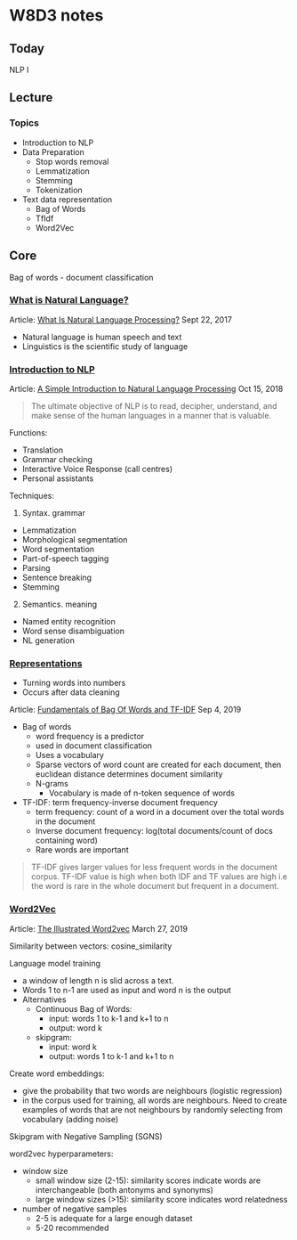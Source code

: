 # W8D3 notes

## Today

NLP I

## Lecture

### Topics

- Introduction to NLP
- Data Preparation
  - Stop words removal
  - Lemmatization
  - Stemming
  - Tokenization
- Text data representation
  - Bag of Words
  - TfIdf
  - Word2Vec

## Core

Bag of words - document classification

### [What is Natural Language?](https://data.compass.lighthouselabs.ca/days/w08d3/activities/705)

Article: [What Is Natural Language Processing?](https://machinelearningmastery.com/natural-language-processing/) Sept 22, 2017

- Natural language is human speech and text
- Linguistics is the scientific study of language

### [Introduction to NLP](https://data.compass.lighthouselabs.ca/days/w08d3/activities/706)

Article: [A Simple Introduction to Natural Language Processing](https://becominghuman.ai/a-simple-introduction-to-natural-language-processing-ea66a1747b32) Oct 15, 2018

> The ultimate objective of NLP is to read, decipher, understand, and make sense of the human languages in a manner that is valuable.

Functions:

- Translation
- Grammar checking
- Interactive Voice Response (call centres)
- Personal assistants

Techniques:

1. Syntax. grammar

- Lemmatization
- Morphological segmentation
- Word segmentation
- Part-of-speech tagging
- Parsing
- Sentence breaking
- Stemming

2. Semantics. meaning

- Named entity recognition
- Word sense disambiguation
- NL generation

### [Representations](https://data.compass.lighthouselabs.ca/days/w08d3/activities/710)

- Turning words into numbers
- Occurs after data cleaning

Article: [Fundamentals of Bag Of Words and TF-IDF](https://medium.com/analytics-vidhya/fundamentals-of-bag-of-words-and-tf-idf-9846d301ff22) Sep 4, 2019

- Bag of words
  - word frequency is a predictor
  - used in document classification
  - Uses a vocabulary
  - Sparse vectors of word count are created for each document, then euclidean distance determines document similarity
  - N-grams
    - Vocabulary is made of n-token sequence of words
- TF-IDF: term frequency-inverse document frequency
  - term frequency: count of a word in a document over the total words in the document
  - Inverse document frequency: log(total documents/count of docs containing word)
  - Rare words are important

>TF-IDF gives larger values for less frequent words in the document corpus. TF-IDF value is high when both IDF and TF values are high i.e the word is rare in the whole document but frequent in a document.

### [Word2Vec](https://data.compass.lighthouselabs.ca/days/w08d3/activities/712)

Article: [The Illustrated Word2vec](https://jalammar.github.io/illustrated-word2vec/) March 27, 2019

Similarity between vectors: cosine_similarity

Language model training

- a window of length n is slid across a text.
- Words 1 to n-1 are used as input and word n is the output
- Alternatives
  - Continuous Bag of Words:
    - input: words 1 to k-1 and k+1 to n
    - output: word k
  - skipgram:
    - input: word k
    - output: words 1 to k-1 and k+1 to n
  
Create word embeddings:

- give the probability that two words are neighbours (logistic regression)
- in the corpus used for training, all words are neighbours. Need to create examples of words that are not neighbours by randomly selecting from vocabulary (adding noise)

Skipgram with Negative Sampling (SGNS)

word2vec hyperparameters:

- window size
  - small window size (2-15): similarity scores indicate words are interchangeable (both antonyms and synonyms)
  - large window sizes (>15): similarity score indicates word relatedness
- number of negative samples
  - 2-5 is adequate for a large enough dataset
  - 5-20 recommended
  